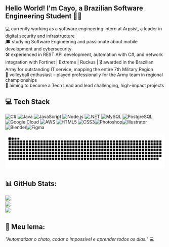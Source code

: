 ## Hello World! I'm Cayo, a Brazilian Software Engineering Student 👋🏼  
💻 currently working as a software engineering intern at Arpsist, a leader in digital security and infrastructure  
🎓 studying Software Engineering and passionate about mobile development and cybersecurity  
🛠️ experienced in REST API development, automation with C#, and network integration with Fortinet | Extreme | Ruckus |
🎖️ awarded in the Brazilian Army for outstanding IT service, mapping the entire 7th Military Region  
🏐 volleyball enthusiast – played professionally for the Army team in regional championships  
🚀 aiming to become a Tech Lead and lead challenging, high-impact projects  


## 💻 Tech Stack
![C#](https://img.shields.io/badge/C%23-239120?style=for-the-badge&logo=csharp&logoColor=white)  ![Java](https://img.shields.io/badge/Java-ED8B00?style=for-the-badge&logo=openjdk&logoColor=white)  ![JavaScript](https://img.shields.io/badge/JavaScript-323330?style=for-the-badge&logo=javascript&logoColor=F7DF1E)  ![Node.js](https://img.shields.io/badge/Node.js-6DA55F?style=for-the-badge&logo=node.js&logoColor=white)  ![.NET](https://img.shields.io/badge/.NET-5C2D91?style=for-the-badge&logo=.net&logoColor=white)  ![MySQL](https://img.shields.io/badge/MySQL-4479A1?style=for-the-badge&logo=mysql&logoColor=white)  ![PostgreSQL](https://img.shields.io/badge/Postgres-316192?style=for-the-badge&logo=postgresql&logoColor=white)  ![Google Cloud](https://img.shields.io/badge/GoogleCloud-4285F4?style=for-the-badge&logo=google-cloud&logoColor=white)  ![AWS](https://img.shields.io/badge/AWS-FF9900?style=for-the-badge&logo=amazon-aws&logoColor=white) ![HTML5](https://img.shields.io/badge/HTML5-E34F26?style=for-the-badge&logo=html5&logoColor=white) ![CSS3](https://img.shields.io/badge/CSS3-1572B6?style=for-the-badge&logo=css3&logoColor=white)![Photoshop](https://img.shields.io/badge/Photoshop-31A8FF?style=for-the-badge&logo=adobe-photoshop&logoColor=white)![Illustrator](https://img.shields.io/badge/Illustrator-FF9A00?style=for-the-badge&logo=adobe-illustrator&logoColor=white)![Blender](https://img.shields.io/badge/Blender-F5792A?style=for-the-badge&logo=blender&logoColor=white)![Figma](https://img.shields.io/badge/Figma-F24E1E?style=for-the-badge&logo=figma&logoColor=white)  

<picture>
  <source media="(prefers-color-scheme: dark)" srcset="https://raw.githubusercontent.com/Cayozitoo/Cayozitoo/output/github-snake-dark.svg" />
  <source media="(prefers-color-scheme: light)" srcset="https://raw.githubusercontent.com/Cayozitoo/Cayozitoo/output/github-snake.svg" />
  <img alt="github-snake" src="https://raw.githubusercontent.com/Cayozitoo/Cayozitoo/output/github-snake.svg" />
</picture>


## 📊 GitHub Stats:
![](https://github-readme-stats.vercel.app/api?username=Cayozitoo&theme=dark&hide_border=false&count_private=true)  
![](https://streak-stats.demolab.com/?user=Cayozitoo&theme=dark&hide_border=false)  
![](https://github-readme-stats.vercel.app/api/top-langs/?username=Cayozitoo&theme=dark&hide_border=false&layout=compact)  

## 🚀 Meu lema:
_"Automatizar o chato, codar o impossível e aprender todos os dias."_ 💻
